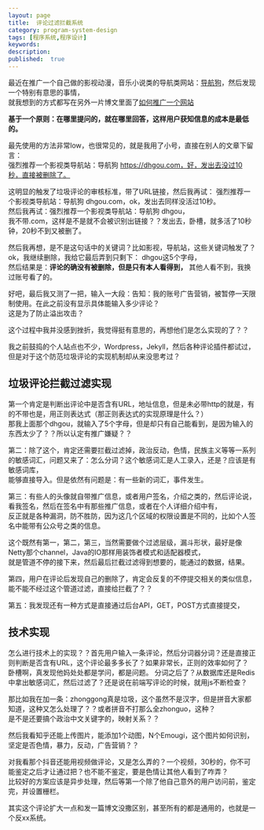 ```yaml
---
layout: page
title:  评论过滤拦截系统
category: program-system-design
tags: [程序系统,程序设计]
keywords:
description:
published:  true
---
```



最近在推广一个自己做的影视动漫，音乐小说类的导航类网站：[导航狗](https://dhgou.com)，然后发现一个特别有意思的事情，  
就我想到的方式都写在另外一片博文里面了[如何推广一个网站](/webmaster/HowTo-Popularize-My-Navigation-Website.html)  


**基于一个原则：在哪里提问的，就在哪里回答，这样用户获知信息的成本是最低的。**  

最先使用的方法非常low，也很常见的，就是我用了小号，直接在别人的文章下留言：  
强烈推荐一个影视类导航站：导航狗 https://dhgou.com，好，发出去没过10秒，直接被删除了。   

这明显的触发了垃圾评论的审核标准，带了URL链接，然后我再试：
强烈推荐一个影视类导航站：导航狗 dhgou.com，ok，发出去同样没活过10秒。  
然后我再试：强烈推荐一个影视类导航站：导航狗 dhgou，  
我不带.com，这样是不是就不会被识别出链接？？发出去，卧槽，就多活了10秒钟，20秒不到又被删了。

然后我再想，是不是这句话中的关键词？比如影视，导航站，这些关键词触发了？ok，我继续删除，我给它最后弄到只剩下： dhgou这5个字母，  
然后结果是：**评论的确没有被删除，但是只有本人看得到，** 其他人看不到，我换过账号看了的。

好吧，最后我又测了一把，输入一大段：告知：我的账号广告营销，被暂停一天限制使用。在此之前没有显示具体能输入多少评论？  
这是为了防止溢出攻击？

这个过程中我并没感到挫折，我觉得挺有意思的，再想他们是怎么实现的了？？   

我之前鼓捣的个人站点也不少，Wordpress，Jekyll，然后各种评论插件都试过，但是对于这个防范垃圾评论的实现机制却从来没思考过？
## 垃圾评论拦截过滤实现
第一个肯定是判断出评论中是否含有URL，地址信息，但是未必带http的就是，有的不带也是，用正则表达式（那正则表达式的实现原理是什么？）  
那我上面那个dhgou，就输入了5个字母，但是却只有自己能看到，是因为输入的东西太少了？？所以认定有推广嫌疑？？  


第二：除了这个，肯定还需要拦截过滤掉，政治反动，色情，民族主义等等一系列的敏感词汇，问题又来了：怎么分词？这个敏感词汇是人工录入，还是？应该是有敏感词库，  
能够直接导入。但是依然有问题是：有一些新的词汇，事件发生。

第三：有些人的头像就自带推广信息，或者用户签名，介绍之类的，然后评论说，看我签名，然后在签名中有那些推广信息，或者在个人详细介绍中有，  
反正就是各种漏洞，防不胜防，因为这几个区域的权限设置是不同的，比如个人签名中能带有公众号之类的信息。

这个既然有第一，第二，第三，当然需要做个过滤层级，漏斗形状，最好是像Netty那个channel，Java的IO那样用装饰者模式和适配器模式，   
就是管道不停的接下来，然后最后拦截过滤得到想要的，能通过的数据，结果。  

第四，用户在评论后发现自己的删除了，肯定会反复的不停提交相关的类似信息，能不能不经过这个管道过滤，直接给拦截了？？

第五：我发现还有一种方式是直接通过后台API，GET，POST方式直接提交，

## 技术实现
怎么进行技术上的实现？？首先用户输入一条评论，然后分词器分词？还是直接正则判断是否含有URL，这个评论最多多长了？如果非常长，正则的效率如何了？  
卧槽啊，真发现他妈处处都是学问，都是问题。  分词之后了？从数据库还是Redis中拿出敏感词汇，然后过滤了？还是说在前端写评论的时候，就用js不断检查？  

那比如我在加一条：zhonggong真是垃圾，这个虽然不是汉字，但是拼音大家都知道，这种又怎么处理了？？或者拼音不打那么全zhonguo，这种？  
是不是还要搞个政治中文关键字的，映射关系？？

然后我看知乎还能上传图片，能添加1个动图，N个Emougi，这个图片如何识别，坚定是否色情，暴力，反动，广告营销？？

对我看那个抖音还能用视频做评论，又是怎么弄的？一个视频，30秒的，你不可能鉴定之后才让通过把？也不能不鉴定，要是色情让其他人看到了咋弄？  
比较好的方案应该是异步处理，然后等第一个除了他自己意外的用户访问前，鉴定完，并设置栅栏。

其实这个评论扩大一点和发一篇博文没撒区别，甚至所有的都是通用的，也就是一个反xx系统。










